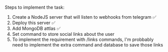 Steps to implement the task:

1. Create a NodeJS server that will listen to webhooks from telegram ✅
2. Deploy this server ✅
3. Add MongoDB attlas ✅
4. Set command to store social links about the user
5. To implement the requirement with /links commands, I'm probbably need to implement the extra command and database to save those links
